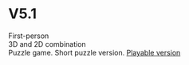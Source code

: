 # V5.1
First-person  
3D and 2D combination  
Puzzle game.
Short puzzle version.
[Playable version](https://russisunni.github.io/WW-v5.1-gl/)
